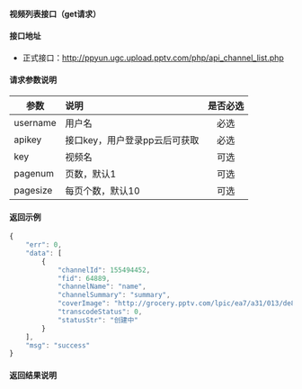 #### 视频列表接口（get请求）

#### 接口地址
  * 正式接口：http://ppyun.ugc.upload.pptv.com/php/api_channel_list.php

#### 请求参数说明
|  参数         |说明          |是否必选|
| ------------- |:-------------|:-----:|
| username      | 用户名 |必选|
| apikey           | 接口key，用户登录pp云后可获取 |必选    |
| key      | 视频名 | 可选 |
| pagenum       | 页数，默认1     | 可选 |
| pagesize      | 每页个数，默认10 | 可选 |

#### 返回示例
```javascript
{
    "err": 0,
    "data": [
        {
            "channelId": 155494452,
            "fid": 64889,
            "channelName": "name",
            "channelSummary": "summary",
            "coverImage": "http://grocery.pptv.com/lpic/ea7/a31/013/de8660322896b27530d31d82a0aa7bd0.jpg",
            "transcodeStatus": 0,
            "statusStr": "创建中"
        }
    ],
    "msg": "success"
}
```

#### 返回结果说明
```javascript

```